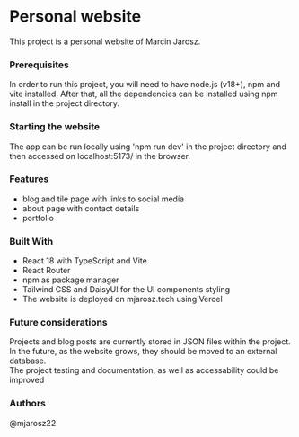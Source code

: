 # Personal website
This project is a personal website of Marcin Jarosz.

### Prerequisites
In order to run this project, you will need to have node.js (v18+), npm and vite installed. After that, all the dependencies can be installed using npm install in the project directory.

### Starting the website
The app can be run locally using 'npm run dev' in the project directory and then accessed on localhost:5173/ in the browser.

### Features
* blog and tile page with links to social media
* about page with contact details
* portfolio

### Built With
* React 18 with TypeScript and Vite
* React Router
* npm as package manager
* Tailwind CSS and DaisyUI for the UI components styling
* The website is deployed on mjarosz.tech using Vercel

### Future considerations
Projects and blog posts are currently stored in JSON files within the project. In the future, as the website grows, they should be moved to an external database. <br> 
The project testing and documentation, as well as accessability could be improved

### Authors 
@mjarosz22
